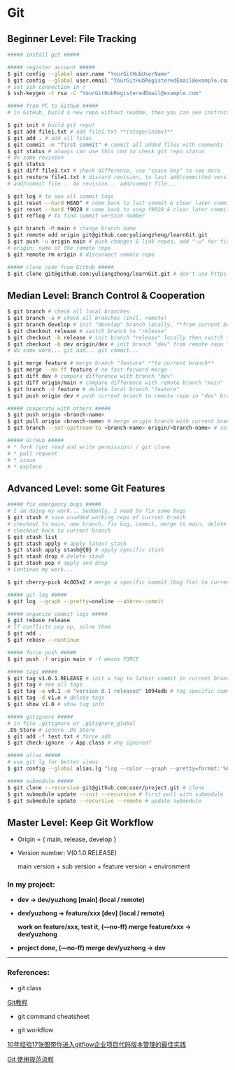 # Git

## Beginner Level: File Tracking

```bash
##### install git #####

##### register account #####
$ git config --global user.name "YourGitHubUserName"
$ git config --global user.email "YourGitHubRegisteredEmail@example.com"
# set ssh connection in /
$ ssh-keygen -t rsa -C "YourGitHubRegisteredEmail@example.com"

##### from PC to Github #####
# in GitHub, build a new repo without readme, then you can see instructions

$ git init # build git repo!
$ git add file1.txt # add file1.txt **(stage/index)**
$ git add . # add all files
$ git commit -m "first commit" # commit all added files with comments **(to save)**
$ git status # always can use this cmd to check git repo status
# do some revision
$ git status
$ git diff file1.txt # check difference, use "space key" to see more
$ git restore file1.txt # discard revision, to last add/committed version
# add/commit file... do revision... add/commit file...

$ git log # to see all commit logs
$ git reset --hard HEAD^ # come back to last commit & clear later commits
$ git reset --hard f9028 # come back to snap f9028 & clear later commits
$ git reflog # to find commit version number

$ git branch -M main # change branch name
$ git remote add origin git@github.com:yuliangzhong/learnGit.git
$ git push -u origin main # push changes & link repos, add "-u" for first time
# origin: name of the remote repo
$ git remote rm origin # disconnect remote repo

##### clone code from Github #####
$ git clone git@github.com:yuliangzhong/learnGit.git # don't use https anymore!
```

## Median Level: Branch Control & Cooperation

```bash
$ git branch # check all local branches
$ git branch -a # check all branches (incl. remote)
$ git branch develop # init "develop" branch locally, **from current branch**
$ git checkout release # switch branch to "release"
$ git checkout -b release # init branch "release" locally then switch to it
$ git checkout -b dev origin/dev # init branch "dev" from remote repo "dev"
# do some work... git add... git commit...

$ git merge feature # merge branch "feature" **to current branch**
$ git merge --no-ff feature # no fast-forward merge
$ git diff dev # compare difference with branch "dev"
$ git diff origin/main # compare difference with remote branch "main"
$ git branch -d feature # delete local branch "feature"
$ git push origin dev # push current branch to remote repo in "dev" branch

##### cooperate with others #####
$ git push origin <branch-name> 
$ git pull origin <branch-name> # merge origin branch with current branch
$ git branch --set-upstream-to <branch-name> origin/<branch-name> # setup link

##### GitHub #####
# * fork (get read and write permission) / git clone
# * pull request
# * issue
# * explore
```

## Advanced Level: some Git Features

```bash
##### fix emergency bugs #####
# I am doing my work... Suddenly, I need to fix some bugs
$ git stash # save unadded working repo of current branch
# checkout to main, new branch, fix bug, commit, merge to main, delete branch
# checkout back to current branch
$ git stash list
$ git stash apply # apply latest stash
$ git stash apply stash@{0} # apply specific stash
$ git stash drop # delete stash
$ git stash pop # apply and drop
# Continue my work...

$ git cherry-pick 4c805e2 # merge a specific commit (bug fix) to current branch

##### git log #####
$ git log --graph --pretty=oneline --abbrev-commit

##### organize commit logs #####
$ git rebase release
# If conflicts pop up, solve them
$ git add .
$ git rebase --continue

##### force push #####
$ git push -f origin main # -f means FORCE

##### tags #####
$ git tag v1.0.1.RELEASE # init a tag to latest commit in current branch
$ git tag # see all tags
$ git tag -a v0.1 -m "version 0.1 released" 1094adb # tag specific commit
$ git tag -d v1.o # delete tags
$ git show v1.0 # show tag info

##### gitignore #####
# in file .gitignore or .gitignore_global
.DS_Store # ignore .DS_Store
$ git add -f test.txt # force add
$ git check-ignore -v App.class # why ignored?

##### alias #####
# use git lg for better views
$ git config --global alias.lg "log --color --graph --pretty=format:'%Cred%h%Creset -%C(yellow)%d%Creset %s %Cgreen(%cr) %C(bold blue)<%an>%Creset' --abbrev-commit"

##### submodule #####
$ git clone --recursive git@github.com:user/project.git # clone
$ git submodule update --init --recursive # first pull with submodule
$ git submodule update --recursive --remote # update submodule
```

## Master Level: Keep Git Workflow

- Origin = { main, release, develop }
- Version number: V(0.1.0.RELEASE)
    
    main version + sub version + feature version + environment
    

### **In my project:**

- **dev → dev/yuzhong [main] (local / remote)**
- **dev/yuzhong → feature/xxx [dev] (local / remote)**
    
    **work on feature/xxx, test it, (—no-ff) merge feature/xxx → dev/yuzhong**
    
- **project done, (—no-ff) merge dev/yuzhong → dev**

---

### References:

- git class

[Git教程](https://www.liaoxuefeng.com/wiki/896043488029600)

- git command cheatsheet

[](https://liaoxuefeng.gitee.io/resource.liaoxuefeng.com/git/git-cheat-sheet.pdf)

- git workflow

[10年经验17张图带你进入gitflow企业项目代码版本管理的最佳实践](https://www.cnblogs.com/tomakemyself/p/13829985.html)

[Git 使用规范流程](https://www.ruanyifeng.com/blog/2015/08/git-use-process.html)